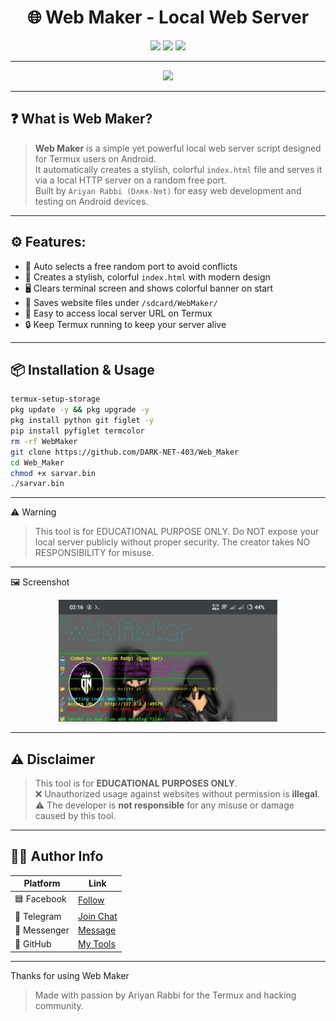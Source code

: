 
<h1 align="center">🌐 Web Maker - Local Web Server</h1>

<p align="center">
  <img src="https://img.shields.io/badge/Made%20With-Python-blue?style=for-the-badge&logo=python" />
  <img src="https://img.shields.io/badge/Platform-Termux-green?style=for-the-badge&logo=android" />
  <img src="https://img.shields.io/badge/Creator-Ariyan%20Rabbi-black?style=for-the-badge&logo=github" />
</p>

---

<p align="center">
  <img src="https://readme-typing-svg.demolab.com?font=Fira+Code&size=22&pause=1000&color=00FF9F&center=true&vCenter=true&width=450&lines=Create+Your+Local+Web+Server!;Fast+and+Easy;+Keep+Termux+Running" />
</p>

---

## ❓ What is Web Maker?

> **Web Maker** is a simple yet powerful local web server script designed for Termux users on Android.  
> It automatically creates a stylish, colorful `index.html` file and serves it via a local HTTP server on a random free port.  
> Built by `Ariyan Rabbi (Dʌʀĸ-Nɘt)` for easy web development and testing on Android devices.

---

## ⚙️ Features:

- 🚀 Auto selects a free random port to avoid conflicts  
- 🎨 Creates a stylish, colorful `index.html` with modern design  
- 🖥️ Clears terminal screen and shows colorful banner on start  
- 📂 Saves website files under `/sdcard/WebMaker/`  
- 🔗 Easy to access local server URL on Termux  
- 🔒 Keep Termux running to keep your server alive  

---

## 📦 Installation & Usage

```bash
termux-setup-storage
pkg update -y && pkg upgrade -y
pkg install python git figlet -y
pip install pyfiglet termcolor
rm -rf WebMaker
git clone https://github.com/DARK-NET-403/Web_Maker
cd Web_Maker
chmod +x sarvar.bin
./sarvar.bin
```

---

⚠️ Warning

> This tool is for EDUCATIONAL PURPOSE ONLY.
Do NOT expose your local server publicly without proper security.
The creator takes NO RESPONSIBILITY for misuse.




---

🖼️ Screenshot

<p align="center">
  <img src="https://github.com/DARK-NET-403/Web_Maker/blob/main/Screenshot_2025_0525_021645.jpg" width="350" />
</p>


---

## ⚠️ Disclaimer

> This tool is for **EDUCATIONAL PURPOSES ONLY**.  
> ❌ Unauthorized usage against websites without permission is **illegal**.  
> ⚠️ The developer is **not responsible** for any misuse or damage caused by this tool.

---

## 👨‍💻 Author Info

| Platform     | Link |
|--------------|------|
| 🟦 Facebook   | [Follow](https://www.facebook.com/share/1BS3NxYjiR/) |
| 💬 Telegram   | [Join Chat](https://t.me/DARK_NET_403) |
| 💭 Messenger  | [Message](https://m.me/DARK.NET.403) |
| 🐙 GitHub     | [My Tools](https://github.com/DARK-NET-403) |

---

Thanks for using Web Maker

> Made with passion by Ariyan Rabbi for the Termux and hacking community.

